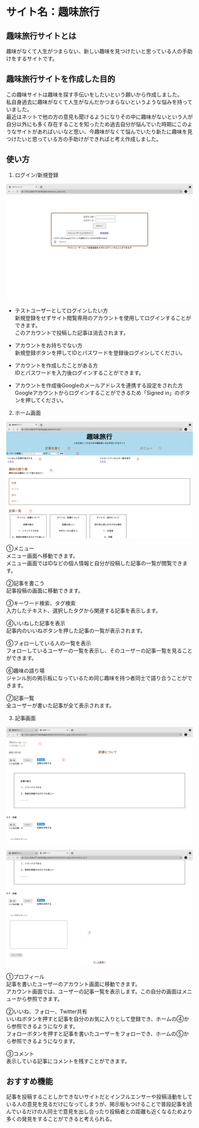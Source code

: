 # サイト名：趣味旅行

## 趣味旅行サイトとは
趣味がなくて人生がつまらない、新しい趣味を見つけたいと思っている人の手助けをするサイトです。

## 趣味旅行サイトを作成した目的
この趣味サイトは趣味を探す手伝いをしたいという願いから作成しました。  
私自身過去に趣味がなくて人生がなんだかつまらないというような悩みを持っていました。  
最近はネットで他の方の意見も聞けるようになりその中に趣味がないという人が自分以外にも多く存在することを知ったため過去自分が悩んでいた時期にこのようなサイトがあればいいなと思い、今趣味がなくて悩んでいたり新たに趣味を見つけたいと思っている方の手助けができればと考え作成しました。

## 使い方
1. ログイン/新規登録

![写真](/img/login_page.png)

* テストユーザーとしてログインしたい方  
新規登録をせずサイト閲覧専用のアカウントを使用してログインすることができます。  
このアカウントで投稿した記事は消去されます。

* アカウントをお持ちでない方  
新規登録ボタンを押してIDとパスワードを登録後ログインしてください。

* アカウントを作成したことがある方  
IDとパスワードを入力後ログインすることができます。

* アカウントを作成後Googleのメールアドレスを連携する設定をされた方  
Googleアカウントからログインすることができるため「Signed in」のボタンを押してください。

2. ホーム画面

![写真](/img/home.png)

①メニュー  
メニュー画面へ移動できます。  
メニュー画面ではIDなどの個人情報と自分が投稿した記事の一覧が閲覧できます。

②記事を書こう  
記事投稿の画面に移動できます。

③キーワード検索、タグ検索   
入力したテキスト、選択したタグから関連する記事を表示します。

④いいねした記事を表示  
記事内のいいねボタンを押した記事の一覧が表示されます。

⑤フォローしている人の一覧を表示  
フォローしているユーザーの一覧を表示し、そのユーザーの記事一覧を見ることができます。

⑥趣味の語り場  
ジャンル別の掲示板になっているため同じ趣味を持つ者同士で語り合うことができます。

⑦記事一覧  
全ユーザーが書いた記事が全て表示されます。

3. 記事画面

![写真](/img/content_page1.png)

![写真](/img/content_page2.png)

①プロフィール  
記事を書いたユーザーのアカウント画面に移動できます。  
アカウント画面では、ユーザーの記事一覧を表示します。この自分の画面はメニューから参照できます。

②いいね、フォロー、Twitter共有  
いいねボタンを押すと記事を自分のお気に入りとして登録でき、ホームの④から参照できるようになります。  
フォローボタンを押すと記事を書いたユーザーをフォローでき、ホームの⑤から参照できるようになります。

③コメント  
表示している記事にコメントを残すことができます。

## おすすめ機能

記事を投稿することしかできないサイトだとインフルエンサーや投稿活動をしている人の意見を見るだけになってしまうが、掲示板もつけることで普段記事を読んでいるだけの人同士で意見を出し合ったり投稿者との距離も近くなるためより多くの発見をすることができると考えられる。